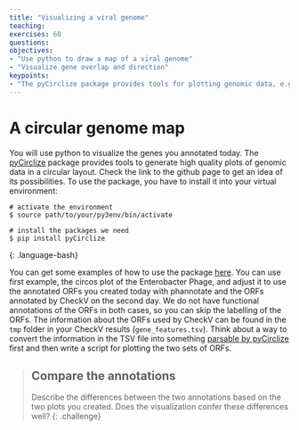 ```yaml
---
title: "Visualizing a viral genome"
teaching: 
exercises: 60
questions:
objectives:
- "Use python to draw a map of a viral genome"
- "Visualize gene overlap and direction"
keypoints:
- "The pyCirclize package provides tools for plotting genomic data, e.g., the set of genes, in a circular layout."
---
```


# A circular genome map

You will use python to visualize the genes you annotated today. The 
[pyCirclize](https://github.com/moshi4/pyCirclize) package provides tools to generate
high quality plots of genomic data in a circular layout. Check the link to the github
page to get an idea of its possibilities. To use the package, you have to install it
into your virtual environment: 

~~~
# activate the environment
$ source path/to/your/py3env/bin/activate

# install the packages we need
$ pip install pyCirclize
~~~
{: .language-bash}

You can get some examples of how to use the package [here](https://moshi4.github.io/pyCirclize/circos_plot/).
You can use first example, the circos plot of the Enterobacter Phage, and adjust it to
use the annotated ORFs you created today with phannotate and the ORFs annotated by CheckV
on the second day. We do not have functional annotations of the ORFs in both cases, so 
you can skip the labelling of the ORFs. The information about the ORFs used by CheckV can
be found in the `tmp` folder in your CheckV results (`gene_features.tsv`). Think about a
way to convert the information in the TSV file into something [parsable by pyCirclize](https://github.com/moshi4/pyCirclize/tree/main/src/pycirclize/parser) 
first and then write a script for plotting the two sets of ORFs.

> ## Compare the annotations
> Describe the differences between the two annotations based on the two plots you created.
> Does the visualization confer these differences well? 
{: .challenge}
